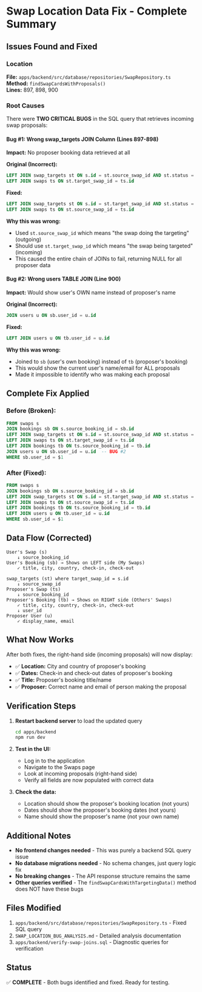 # Swap Location Data Fix - Complete Summary

## Issues Found and Fixed

### Location
**File:** `apps/backend/src/database/repositories/SwapRepository.ts`  
**Method:** `findSwapCardsWithProposals()`  
**Lines:** 897, 898, 900

### Root Causes
There were **TWO CRITICAL BUGS** in the SQL query that retrieves incoming swap proposals:

#### Bug #1: Wrong swap_targets JOIN Column (Lines 897-898)
**Impact:** No proposer booking data retrieved at all

**Original (Incorrect):**
```sql
LEFT JOIN swap_targets st ON s.id = st.source_swap_id AND st.status = 'active'
LEFT JOIN swaps ts ON st.target_swap_id = ts.id
```

**Fixed:**
```sql
LEFT JOIN swap_targets st ON s.id = st.target_swap_id AND st.status = 'active'
LEFT JOIN swaps ts ON st.source_swap_id = ts.id
```

**Why this was wrong:**
- Used `st.source_swap_id` which means "the swap doing the targeting" (outgoing)
- Should use `st.target_swap_id` which means "the swap being targeted" (incoming)
- This caused the entire chain of JOINs to fail, returning NULL for all proposer data

#### Bug #2: Wrong users TABLE JOIN (Line 900)
**Impact:** Would show user's OWN name instead of proposer's name

**Original (Incorrect):**
```sql
JOIN users u ON sb.user_id = u.id
```

**Fixed:**
```sql
LEFT JOIN users u ON tb.user_id = u.id
```

**Why this was wrong:**
- Joined to `sb` (user's own booking) instead of `tb` (proposer's booking)
- This would show the current user's name/email for ALL proposals
- Made it impossible to identify who was making each proposal

## Complete Fix Applied

### Before (Broken):
```sql
FROM swaps s
JOIN bookings sb ON s.source_booking_id = sb.id
LEFT JOIN swap_targets st ON s.id = st.source_swap_id AND st.status = 'active'  -- BUG #1
LEFT JOIN swaps ts ON st.target_swap_id = ts.id
LEFT JOIN bookings tb ON ts.source_booking_id = tb.id
JOIN users u ON sb.user_id = u.id  -- BUG #2
WHERE sb.user_id = $1
```

### After (Fixed):
```sql
FROM swaps s
JOIN bookings sb ON s.source_booking_id = sb.id
LEFT JOIN swap_targets st ON s.id = st.target_swap_id AND st.status = 'active'  -- FIXED
LEFT JOIN swaps ts ON st.source_swap_id = ts.id                                  -- FIXED
LEFT JOIN bookings tb ON ts.source_booking_id = tb.id
LEFT JOIN users u ON tb.user_id = u.id                                           -- FIXED
WHERE sb.user_id = $1
```

## Data Flow (Corrected)

```
User's Swap (s)
    ↓ source_booking_id
User's Booking (sb) → Shows on LEFT side (My Swaps)
    ✓ title, city, country, check-in, check-out

swap_targets (st) where target_swap_id = s.id
    ↓ source_swap_id
Proposer's Swap (ts)
    ↓ source_booking_id
Proposer's Booking (tb) → Shows on RIGHT side (Others' Swaps)
    ✓ title, city, country, check-in, check-out
    ↓ user_id
Proposer User (u)
    ✓ display_name, email
```

## What Now Works

After both fixes, the right-hand side (incoming proposals) will now display:
- ✅ **Location:** City and country of proposer's booking
- ✅ **Dates:** Check-in and check-out dates of proposer's booking
- ✅ **Title:** Proposer's booking title/name
- ✅ **Proposer:** Correct name and email of person making the proposal

## Verification Steps

1. **Restart backend server** to load the updated query
   ```bash
   cd apps/backend
   npm run dev
   ```

2. **Test in the UI:**
   - Log in to the application
   - Navigate to the Swaps page
   - Look at incoming proposals (right-hand side)
   - Verify all fields are now populated with correct data

3. **Check the data:**
   - Location should show the proposer's booking location (not yours)
   - Dates should show the proposer's booking dates (not yours)
   - Name should show the proposer's name (not your own name)

## Additional Notes

- **No frontend changes needed** - This was purely a backend SQL query issue
- **No database migrations needed** - No schema changes, just query logic fix
- **No breaking changes** - The API response structure remains the same
- **Other queries verified** - The `findSwapCardsWithTargetingData()` method does NOT have these bugs

## Files Modified

1. `apps/backend/src/database/repositories/SwapRepository.ts` - Fixed SQL query
2. `SWAP_LOCATION_BUG_ANALYSIS.md` - Detailed analysis documentation
3. `apps/backend/verify-swap-joins.sql` - Diagnostic queries for verification

## Status

✅ **COMPLETE** - Both bugs identified and fixed. Ready for testing.

